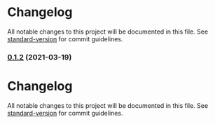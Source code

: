 # Changelog

All notable changes to this project will be documented in this file. See [standard-version](https://github.com/conventional-changelog/standard-version) for commit guidelines.

### [0.1.2](https://github.com/776A0A/zh/compare/v0.1.1...v0.1.2) (2021-03-19)

# Changelog

All notable changes to this project will be documented in this file. See [standard-version](https://github.com/conventional-changelog/standard-version) for commit guidelines.
